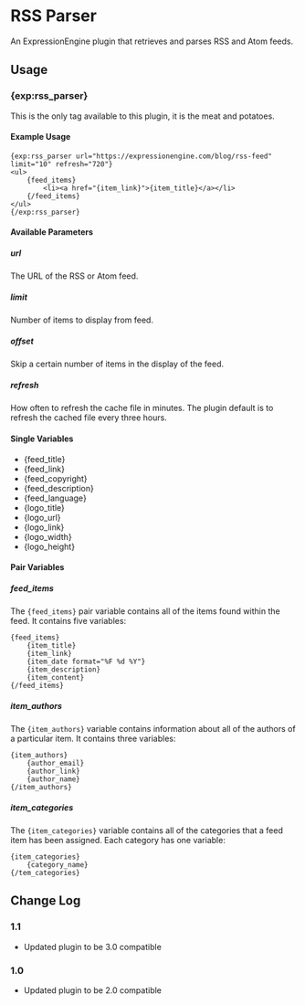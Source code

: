 # RSS Parser

An ExpressionEngine plugin that retrieves and parses RSS and Atom feeds.

## Usage

### {exp:rss_parser}

This is the only tag available to this plugin, it is the meat and potatoes.

#### Example Usage

    {exp:rss_parser url="https://expressionengine.com/blog/rss-feed" limit="10" refresh="720"}
    <ul>
        {feed_items}
            <li><a href="{item_link}">{item_title}</a></li>
        {/feed_items}
    </ul>
    {/exp:rss_parser}

#### Available Parameters

##### url

The URL of the RSS or Atom feed.

##### limit

Number of items to display from feed.

##### offset

Skip a certain number of items in the display of the feed.

##### refresh

How often to refresh the cache file in minutes. The plugin default is to refresh the cached file every three hours.


#### Single Variables

- {feed_title}
- {feed_link}
- {feed_copyright}
- {feed_description}
- {feed_language}
- {logo_title}
- {logo_url}
- {logo_link}
- {logo_width}
- {logo_height}


#### Pair Variables

##### feed_items

The `{feed_items}` pair variable contains all of the items found within the feed. It contains five variables:

    {feed_items}
        {item_title}
        {item_link}
        {item_date format="%F %d %Y"}
        {item_description}
        {item_content}
    {/feed_items}

##### item_authors

The `{item_authors}` variable contains information about all of the authors of a particular item. It contains three variables:

    {item_authors}
        {author_email}
        {author_link}
        {author_name}
    {/item_authors}

##### item_categories

The `{item_categories}` variable contains all of the categories that a feed item has been assigned. Each category has one variable:

    {item_categories}
        {category_name}
    {/tem_categories}


## Change Log

### 1.1

- Updated plugin to be 3.0 compatible

### 1.0

- Updated plugin to be 2.0 compatible
